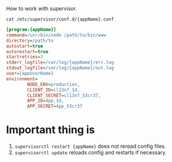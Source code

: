 How to work with supervisor. 

`cat /etc/supervisor/conf.d/{appName}.conf`

```ini
[program:{appName}]
command=/usr/bin/node /path/to/bin/www
directory=/path/to
autostart=true
autorestart=true
startretries=3
stderr_logfile=/var/log/{appName}/err.log
stdout_logfile=/var/log/{appName}/out.log
user={appUserName}
environment=
        NODE_ENV=production,
        CLIENT_ID=cl13n7_1d,
        CLIENT_SECRET=cl13n7_53cr37,
        APP_ID=4pp_1d,
        APP_SECRET=4pp_53cr37
```

# Important thing is
1. `supervisorctl restart {appName}` does not reread config files.
1. `supervisorctl update` reloads config and restarts if necessary.
